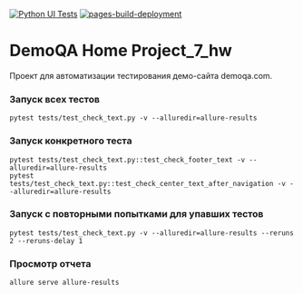 [![Python UI Tests](https://github.com/AngryAlexQA/demoga_page/actions/workflows/python-app.yml/badge.svg)](https://github.com/AngryAlexQA/demoga_page/actions/workflows/python-app.yml)
[![pages-build-deployment](https://github.com/AngryAlexQA/demoga_page/actions/workflows/pages/pages-build-deployment/badge.svg)](https://github.com/AngryAlexQA/demoga_page/actions/workflows/pages/pages-build-deployment)
# DemoQA Home Project_7_hw

Проект для автоматизации тестирования демо-сайта demoqa.com.

### Запуск всех тестов
```
pytest tests/test_check_text.py -v --alluredir=allure-results
```

### Запуск конкретного теста
```
pytest tests/test_check_text.py::test_check_footer_text -v --alluredir=allure-results
pytest tests/test_check_text.py::test_check_center_text_after_navigation -v --alluredir=allure-results
```

### Запуск с повторными попытками для упавших тестов
```
pytest tests/test_check_text.py -v --alluredir=allure-results --reruns 2 --reruns-delay 1
```

### Просмотр отчета
```
allure serve allure-results
```

